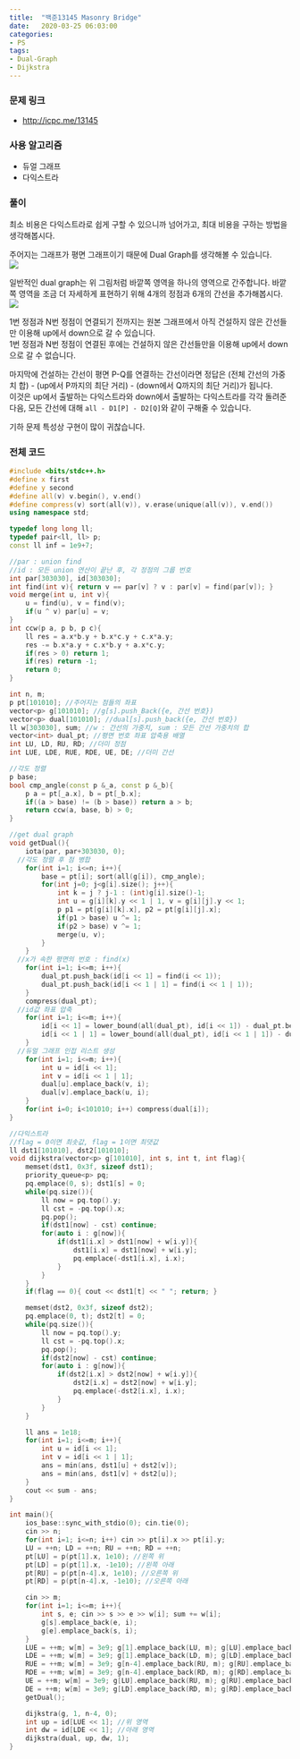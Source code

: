 ```yaml
---
title:  "백준13145 Masonry Bridge"
date:   2020-03-25 06:03:00
categories:
- PS
tags:
- Dual-Graph
- Dijkstra
---
```


### 문제 링크
* http://icpc.me/13145

### 사용 알고리즘
* 듀얼 그래프
* 다익스트라

### 풀이
최소 비용은 다익스트라로 쉽게 구할 수 있으니까 넘어가고, 최대 비용을 구하는 방법을 생각해봅시다.

주어지는 그래프가 평면 그래프이기 때문에 Dual Graph를 생각해볼 수 있습니다.<br>
<img src = "https://i.imgur.com/DCQkBSF.png">

일반적인 dual graph는 위 그림처럼 바깥쪽 영역을 하나의 영역으로 간주합니다. 바깥쪽 영역을 조금 더 자세하게 표현하기 위해 4개의 정점과 6개의 간선을 추가해봅시다.<br>
<img src = "https://i.imgur.com/5xlWusC.png">

1번 정점과 N번 정점이 연결되기 전까지는 원본 그래프에서 아직 건설하지 않은 간선들만 이용해 up에서 down으로 갈 수 있습니다.<br>
1번 정점과 N번 정점이 연결된 후에는 건설하지 않은 간선들만을 이용해 up에서 down으로 갈 수 없습니다.

마지막에 건설하는 간선이 평면 P-Q를 연결하는 간선이라면 정답은 (전체 간선의 가중치 합) - (up에서 P까지의 최단 거리) - (down에서 Q까지의 최단 거리)가 됩니다.<br>
이것은 up에서 출발하는 다익스트라와 down에서 출발하는 다익스트라를 각각 돌려준 다음, 모든 간선에 대해 `all - D1[P] - D2[Q]`와 같이 구해줄 수 있습니다.

기하 문제 특성상 구현이 많이 귀찮습니다.

### 전체 코드
```cpp
#include <bits/stdc++.h>
#define x first
#define y second
#define all(v) v.begin(), v.end()
#define compress(v) sort(all(v)), v.erase(unique(all(v)), v.end())
using namespace std;

typedef long long ll;
typedef pair<ll, ll> p;
const ll inf = 1e9+7;

//par : union find
//id : 모든 union 연산이 끝난 후, 각 정점의 그룹 번호
int par[303030], id[303030];
int find(int v){ return v == par[v] ? v : par[v] = find(par[v]); }
void merge(int u, int v){
    u = find(u), v = find(v);
    if(u ^ v) par[u] = v;
}
int ccw(p a, p b, p c){
    ll res = a.x*b.y + b.x*c.y + c.x*a.y;
    res -= b.x*a.y + c.x*b.y + a.x*c.y;
    if(res > 0) return 1;
    if(res) return -1;
    return 0;
}

int n, m;
p pt[101010]; //주어지는 점들의 좌표
vector<p> g[101010]; //g[s].push_Back({e, 간선 번호})
vector<p> dual[101010]; //dual[s].push_back({e, 간선 번호})
ll w[303030], sum; //w : 간선의 가중치, sum : 모든 간선 가중치의 합
vector<int> dual_pt; //평면 번호 좌표 압축용 배열
int LU, LD, RU, RD; //더미 정점
int LUE, LDE, RUE, RDE, UE, DE; //더미 간선

//각도 정렬
p base;
bool cmp_angle(const p &_a, const p &_b){
    p a = pt[_a.x], b = pt[_b.x];
    if((a > base) != (b > base)) return a > b;
    return ccw(a, base, b) > 0;
}

//get dual graph
void getDual(){
	iota(par, par+303030, 0);
  //각도 정렬 후 점 병합
	for(int i=1; i<=n; i++){
		base = pt[i]; sort(all(g[i]), cmp_angle);
		for(int j=0; j<g[i].size(); j++){
			int k = j ? j-1 : (int)g[i].size()-1;
			int u = g[i][k].y << 1 | 1, v = g[i][j].y << 1;
			p p1 = pt[g[i][k].x], p2 = pt[g[i][j].x];
			if(p1 > base) u ^= 1;
			if(p2 > base) v ^= 1;
			merge(u, v);
		}
	}
  //x가 속한 평면의 번호 : find(x)
	for(int i=1; i<=m; i++){
		dual_pt.push_back(id[i << 1] = find(i << 1));
		dual_pt.push_back(id[i << 1 | 1] = find(i << 1 | 1));
	}
	compress(dual_pt);
  //id값 좌표 압축
	for(int i=1; i<=m; i++){
		id[i << 1] = lower_bound(all(dual_pt), id[i << 1]) - dual_pt.begin();
		id[i << 1 | 1] = lower_bound(all(dual_pt), id[i << 1 | 1]) - dual_pt.begin();
	}
  //듀얼 그래프 인접 리스트 생성
	for(int i=1; i<=m; i++){
		int u = id[i << 1];
		int v = id[i << 1 | 1];
		dual[u].emplace_back(v, i);
		dual[v].emplace_back(u, i);
	}
	for(int i=0; i<101010; i++) compress(dual[i]);
}

//다익스트라
//flag = 0이면 최솟값, flag = 1이면 최댓값
ll dst1[101010], dst2[101010];
void dijkstra(vector<p> g[101010], int s, int t, int flag){
	memset(dst1, 0x3f, sizeof dst1);
	priority_queue<p> pq;
	pq.emplace(0, s); dst1[s] = 0;
	while(pq.size()){
		ll now = pq.top().y;
		ll cst = -pq.top().x;
		pq.pop();
		if(dst1[now] - cst) continue;
		for(auto i : g[now]){
			if(dst1[i.x] > dst1[now] + w[i.y]){
				dst1[i.x] = dst1[now] + w[i.y];
				pq.emplace(-dst1[i.x], i.x);
			}
		}
	}
	if(flag == 0){ cout << dst1[t] << " "; return; }

	memset(dst2, 0x3f, sizeof dst2);
	pq.emplace(0, t); dst2[t] = 0;
	while(pq.size()){
		ll now = pq.top().y;
		ll cst = -pq.top().x;
		pq.pop();
		if(dst2[now] - cst) continue;
		for(auto i : g[now]){
			if(dst2[i.x] > dst2[now] + w[i.y]){
				dst2[i.x] = dst2[now] + w[i.y];
				pq.emplace(-dst2[i.x], i.x);
			}
		}
	}

	ll ans = 1e18;
	for(int i=1; i<=m; i++){
		int u = id[i << 1];
		int v = id[i << 1 | 1];
		ans = min(ans, dst1[u] + dst2[v]);
		ans = min(ans, dst1[v] + dst2[u]);
	}
	cout << sum - ans;
}

int main(){
	ios_base::sync_with_stdio(0); cin.tie(0);
	cin >> n;
	for(int i=1; i<=n; i++) cin >> pt[i].x >> pt[i].y;
	LU = ++n; LD = ++n; RU = ++n; RD = ++n;
	pt[LU] = p(pt[1].x, 1e10); //왼쪽 위
	pt[LD] = p(pt[1].x, -1e10); //왼쪽 아래
	pt[RU] = p(pt[n-4].x, 1e10); //오른쪽 위
	pt[RD] = p(pt[n-4].x, -1e10); //오른쪽 아래

	cin >> m;
	for(int i=1; i<=m; i++){
		int s, e; cin >> s >> e >> w[i]; sum += w[i];
		g[s].emplace_back(e, i);
		g[e].emplace_back(s, i);
	}
	LUE = ++m; w[m] = 3e9; g[1].emplace_back(LU, m); g[LU].emplace_back(1, m);
	LDE = ++m; w[m] = 3e9; g[1].emplace_back(LD, m); g[LD].emplace_back(1, m);
	RUE = ++m; w[m] = 3e9; g[n-4].emplace_back(RU, m); g[RU].emplace_back(n-4, m);
	RDE = ++m; w[m] = 3e9; g[n-4].emplace_back(RD, m); g[RD].emplace_back(n-4, m);
	UE = ++m; w[m] = 3e9; g[LU].emplace_back(RU, m); g[RU].emplace_back(LU, m);
	DE = ++m; w[m] = 3e9; g[LD].emplace_back(RD, m); g[RD].emplace_back(LD, m);
	getDual();

	dijkstra(g, 1, n-4, 0);
	int up = id[LUE << 1]; //위 영역
	int dw = id[LDE << 1]; //아래 영역
	dijkstra(dual, up, dw, 1);
}
```

